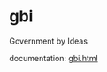 # gbi
Government by Ideas

documentation: <a href="https://github.com/govbyideas/gbi/edit/master/gbi.html">gbi.html</a>

